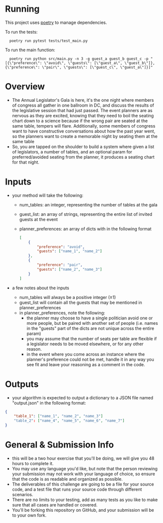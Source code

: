 # Running

This project uses [poetry](https://python-poetry.org/docs/#installing-with-the-official-installer) to manage dependencies.

To run the tests:
```
  poetry run pytest tests/test_main.py
```

To run the main function:
```
  poetry run python src/main.py -n 3 -g guest_a guest_b guest_c -p "[{\"preference\": \"avoid\", \"guests\": [\"guest_a\", \"guest_b\"]}, {\"preference\": \"pair\", \"guests\": [\"guest_c\", \"guest_a\"]}]"
```

# Overview

- The Annual Legislator's Gala is here, it's the one night where members of congress all gather in one ballroom in DC, and discuss the results of the legislative session that had just passed. The event planners are as nervous as they are excited, knowing that they need to boil the seating chart down to a science because if the wrong pair are seated at the same table, tempers will flare. Additionally, some members of congress want to have constructive conversations about how the past year went, so the planners want to create a memorable night by seating them at the same table
- So, you are tapped on the shoulder to build a system where given a list of legislators, a number of tables, and an optional param for preferred/avoided seating from the planner, it produces a seating chart for that night.

# Inputs

- your method will take the following:
    - num_tables: an integer, representing the number of tables at the gala
    - guest_list: an array of strings, representing the entire list of invited guests at the event
    - planner_preferences: an array of dicts with in the following format
        
        ```json
        [
        	{
        		"preference": "avoid",
        		"guests": ["name_1", "name_2"]
        	},
        	{
        		"preference": "pair",
        		"guests": ["name_2", "name_3"]
        	}
        ]
        ```
        
- a few notes about the inputs
    - num_tables will always be a positive integer (≥1)
    - guest_list will contain all the guests that may be mentioned in planner_preferences
    - in planner_preferences, note the following:
        - the planner may choose to have a single politician avoid one or more people, but be paired with another set of people (i.e. names in the "guests" part of the dicts are not unique across the entire param)
        - you may assume that the number of seats per table are flexible if a legislator needs to be moved elsewhere, or for any other reason.
        - in the event where you come across an instance where the planner's preference could not be met, handle it in any way you see fit and leave your reasoning as a comment in the code.

# Outputs

- your algorithm is expected to output a dictionary to a JSON file named "output.json" in the following format:

```json
{
	"table_1": ["name_1", "name_2", "name_3"]
	"table_2": ["name_4", "name_5", "name_6", "name_7"]
}
```

# General & Submission Info

- this will be a two hour exercise that you'll be doing, we will give you 48 hours to complete it.
- You may use any language you'd like, but note that the person reviewing your submission may not work with your language of choice, so ensure that the code is as readable and organized as possible.
- The deliverables of this challenge are going to be a file for your source code, and a test file that runs your source code through different scenarios.
- There are no limits to your testing, add as many tests as you like to make sure that all cases are handled or covered.
- You'll be forking this repository on GitHub, and your submission will be to your own fork.
